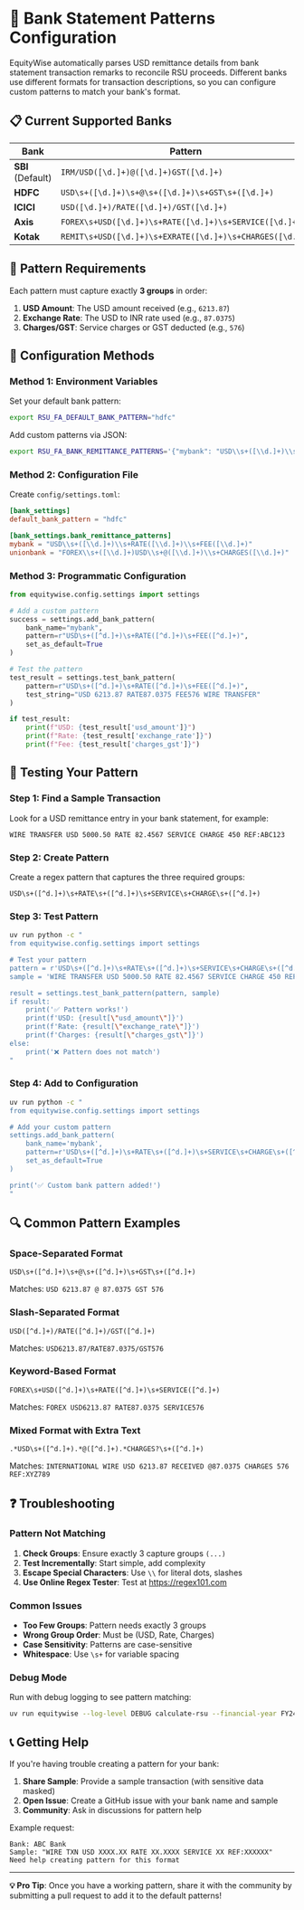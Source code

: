 # 🏦 Bank Statement Patterns Configuration

EquityWise automatically parses USD remittance details from bank statement transaction remarks to reconcile RSU proceeds. Different banks use different formats for transaction descriptions, so you can configure custom patterns to match your bank's format.

## 📋 **Current Supported Banks**

| Bank | Pattern | Example Transaction |
|------|---------|---------------------|
| **SBI** (Default) | `IRM/USD([\d.]+)@([\d.]+)GST([\d.]+)` | `IRM/USD6213.87@87.0375GST576/INREM/20250204115415` |
| **HDFC** | `USD\s+([\d.]+)\s+@\s+([\d.]+)\s+GST\s+([\d.]+)` | `USD 6213.87 @ 87.0375 GST 576 REMITTANCE RECEIVED` |
| **ICICI** | `USD([\d.]+)/RATE([\d.]+)/GST([\d.]+)` | `USD6213.87/RATE87.0375/GST576` |
| **Axis** | `FOREX\s+USD([\d.]+)\s+RATE([\d.]+)\s+SERVICE([\d.]+)` | `FOREX USD6213.87 RATE87.0375 SERVICE576` |
| **Kotak** | `REMIT\s+USD([\d.]+)\s+EXRATE([\d.]+)\s+CHARGES([\d.]+)` | `REMIT USD6213.87 EXRATE87.0375 CHARGES576` |

## 🎯 **Pattern Requirements**

Each pattern must capture exactly **3 groups** in order:
1. **USD Amount**: The USD amount received (e.g., `6213.87`)
2. **Exchange Rate**: The USD to INR rate used (e.g., `87.0375`)
3. **Charges/GST**: Service charges or GST deducted (e.g., `576`)

## 🔧 **Configuration Methods**

### Method 1: Environment Variables

Set your default bank pattern:
```bash
export RSU_FA_DEFAULT_BANK_PATTERN="hdfc"
```

Add custom patterns via JSON:
```bash
export RSU_FA_BANK_REMITTANCE_PATTERNS='{"mybank": "USD\\s+([\\d.]+)\\s+RATE([\\d.]+)\\s+FEE([\\d.]+)"}'
```

### Method 2: Configuration File

Create `config/settings.toml`:
```toml
[bank_settings]
default_bank_pattern = "hdfc"

[bank_settings.bank_remittance_patterns]
mybank = "USD\\s+([\\d.]+)\\s+RATE([\\d.]+)\\s+FEE([\\d.]+)"
unionbank = "FOREX\\s+([\\d.]+)USD\\s+@([\\d.]+)\\s+CHARGES([\\d.]+)"
```

### Method 3: Programmatic Configuration

```python
from equitywise.config.settings import settings

# Add a custom pattern
success = settings.add_bank_pattern(
    bank_name="mybank",
    pattern=r"USD\s+([^d.]+)\s+RATE([^d.]+)\s+FEE([^d.]+)",
    set_as_default=True
)

# Test the pattern
test_result = settings.test_bank_pattern(
    pattern=r"USD\s+([^d.]+)\s+RATE([^d.]+)\s+FEE([^d.]+)",
    test_string="USD 6213.87 RATE87.0375 FEE576 WIRE TRANSFER"
)

if test_result:
    print(f"USD: {test_result['usd_amount']}")
    print(f"Rate: {test_result['exchange_rate']}")
    print(f"Fee: {test_result['charges_gst']}")
```

## 🧪 **Testing Your Pattern**

### Step 1: Find a Sample Transaction

Look for a USD remittance entry in your bank statement, for example:
```
WIRE TRANSFER USD 5000.50 RATE 82.4567 SERVICE CHARGE 450 REF:ABC123
```

### Step 2: Create Pattern

Create a regex pattern that captures the three required groups:
```regex
USD\s+([^d.]+)\s+RATE\s+([^d.]+)\s+SERVICE\s+CHARGE\s+([^d.]+)
```

### Step 3: Test Pattern

```bash
uv run python -c "
from equitywise.config.settings import settings

# Test your pattern
pattern = r'USD\s+([^d.]+)\s+RATE\s+([^d.]+)\s+SERVICE\s+CHARGE\s+([^d.]+)'
sample = 'WIRE TRANSFER USD 5000.50 RATE 82.4567 SERVICE CHARGE 450 REF:ABC123'

result = settings.test_bank_pattern(pattern, sample)
if result:
    print('✅ Pattern works!')
    print(f'USD: {result[\"usd_amount\"]}')
    print(f'Rate: {result[\"exchange_rate\"]}') 
    print(f'Charges: {result[\"charges_gst\"]}')
else:
    print('❌ Pattern does not match')
"
```

### Step 4: Add to Configuration

```bash
uv run python -c "
from equitywise.config.settings import settings

# Add your custom pattern
settings.add_bank_pattern(
    bank_name='mybank', 
    pattern=r'USD\s+([^d.]+)\s+RATE\s+([^d.]+)\s+SERVICE\s+CHARGE\s+([^d.]+)',
    set_as_default=True
)

print('✅ Custom bank pattern added!')
"
```

## 🔍 **Common Pattern Examples**

### Space-Separated Format
```regex
USD\s+([^d.]+)\s+@\s+([^d.]+)\s+GST\s+([^d.]+)
```
Matches: `USD 6213.87 @ 87.0375 GST 576`

### Slash-Separated Format  
```regex
USD([^d.]+)/RATE([^d.]+)/GST([^d.]+)
```
Matches: `USD6213.87/RATE87.0375/GST576`

### Keyword-Based Format
```regex
FOREX\s+USD([^d.]+)\s+RATE([^d.]+)\s+SERVICE([^d.]+)
```
Matches: `FOREX USD6213.87 RATE87.0375 SERVICE576`

### Mixed Format with Extra Text
```regex
.*USD\s+([^d.]+).*@([^d.]+).*CHARGES?\s+([^d.]+)
```
Matches: `INTERNATIONAL WIRE USD 6213.87 RECEIVED @87.0375 CHARGES 576 REF:XYZ789`

## ❓ **Troubleshooting**

### Pattern Not Matching

1. **Check Groups**: Ensure exactly 3 capture groups `(...)` 
2. **Test Incrementally**: Start simple, add complexity
3. **Escape Special Characters**: Use `\\` for literal dots, slashes
4. **Use Online Regex Tester**: Test at https://regex101.com

### Common Issues

- **Too Few Groups**: Pattern needs exactly 3 groups
- **Wrong Group Order**: Must be (USD, Rate, Charges) 
- **Case Sensitivity**: Patterns are case-sensitive
- **Whitespace**: Use `\s+` for variable spacing

### Debug Mode

Run with debug logging to see pattern matching:
```bash
uv run equitywise --log-level DEBUG calculate-rsu --financial-year FY24-25
```

## 📞 **Getting Help**

If you're having trouble creating a pattern for your bank:

1. **Share Sample**: Provide a sample transaction (with sensitive data masked)
2. **Open Issue**: Create a GitHub issue with your bank name and sample
3. **Community**: Ask in discussions for pattern help

Example request:
```
Bank: ABC Bank
Sample: "WIRE TXN USD XXXX.XX RATE XX.XXXX SERVICE XX REF:XXXXXX"  
Need help creating pattern for this format
```

---

**💡 Pro Tip**: Once you have a working pattern, share it with the community by submitting a pull request to add it to the default patterns!
